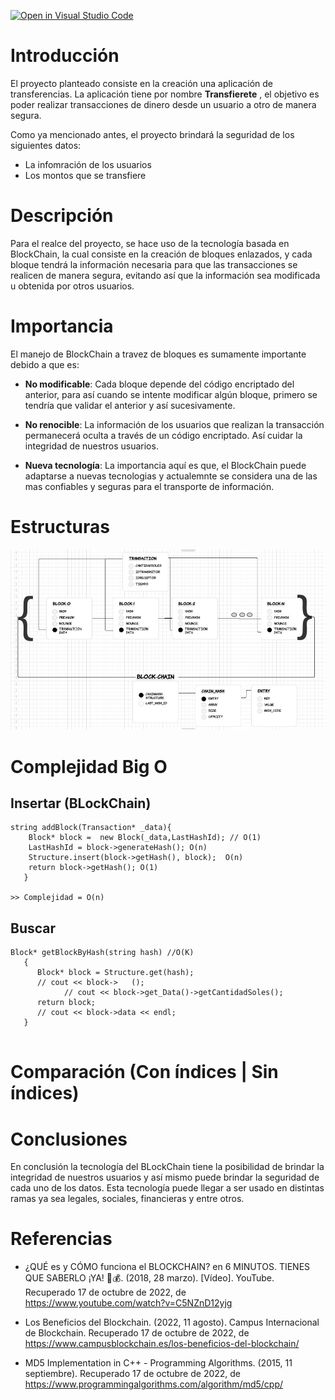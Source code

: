 [![Open in Visual Studio Code](https://classroom.github.com/assets/open-in-vscode-c66648af7eb3fe8bc4f294546bfd86ef473780cde1dea487d3c4ff354943c9ae.svg)](https://classroom.github.com/online_ide?assignment_repo_id=8855166&assignment_repo_type=AssignmentRepo)


# Introducción  
El proyecto planteado consiste en la creación una aplicación de transferencias. La aplicación tiene por nombre **Transfierete** , el objetivo es poder realizar transacciones de dinero desde un usuario a otro de manera segura. 

Como ya mencionado antes, el proyecto brindará la seguridad de los siguientes datos:  

- La infomración de los usuarios  
- Los montos que se transfiere



# Descripción  
Para el realce del proyecto, se hace uso de la tecnología basada en BlockChain, la cual consiste en la creación de bloques enlazados, y cada bloque tendrá la información necesaria para que las transacciones se realicen de manera segura, evitando así que la información sea modificada u obtenida por otros usuarios.

# Importancia  
El manejo de BlockChain a travez de bloques es sumamente importante debido a que es:

 - **No modificable**: Cada bloque depende del código encriptado del anterior, para así cuando se intente modificar algún bloque, primero se tendría que validar el anterior y así sucesivamente.
 
 - **No renocible**: La información de los usuarios que realizan la transacción permanecerá oculta a través de un código encriptado. Así cuidar la integridad de nuestros usuarios.

 - **Nueva tecnología**: La importancia aquí es que, el BlockChain puede adaptarse a nuevas tecnologias y actualemnte se considera una de las mas confiables y seguras para el transporte de información.  


# Estructuras  

![](estructura.JPG)

# Complejidad Big O  

## Insertar (BLockChain)
```
string addBlock(Transaction* _data){  
    Block* block =  new Block(_data,LastHashId); // O(1)
    LastHashId = block->generateHash(); O(n)
    Structure.insert(block->getHash(), block);  O(n)
    return block->getHash(); O(1)
   }

>> Complejidad = O(n)
```

## Buscar  
```
Block* getBlockByHash(string hash) //O(K)
   {
      Block* block = Structure.get(hash);
      // cout << block->   ();
            // cout << block->get_Data()->getCantidadSoles();
      return block;
      // cout << block->data << endl;
   }
   
```  

# Comparación (Con índices | Sin índices)  


# Conclusiones  
En conclusión la tecnología del BLockChain tiene la posibilidad de brindar la integridad de nuestros usuarios y así mismo puede brindar la seguridad de cada uno de los datos. Esta tecnología puede llegar a ser usado en distintas ramas ya sea legales, sociales, financieras y entre otros. 

# Referencias  

- ¿QUÉ es y CÓMO funciona el BLOCKCHAIN? en 6 MINUTOS. TIENES QUE SABERLO ¡YA! 📖💰. (2018, 28 marzo). [Vídeo]. YouTube. Recuperado 17 de octubre de 2022, de https://www.youtube.com/watch?v=C5NZnD12yjg  

- Los Beneficios del Blockchain. (2022, 11 agosto). Campus Internacional de Blockchain. Recuperado 17 de octubre de 2022, de https://www.campusblockchain.es/los-beneficios-del-blockchain/  

- MD5 Implementation in C++ - Programming Algorithms. (2015, 11 septiembre). Recuperado 17 de octubre de 2022, de https://www.programmingalgorithms.com/algorithm/md5/cpp/  
